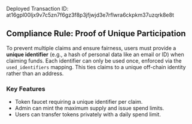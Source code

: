 Deployed Transaction ID:
at16gpl00ljx9v7c5zn7f6gz3f8p3jfjwjd3e7rflwra6ckpkm37uzqrk8e8t

## Compliance Rule: Proof of Unique Participation
To prevent multiple claims and ensure fairness, users must provide a **unique identifier** (e.g., a hash of personal data like an email or ID) when claiming funds. Each identifier can only be used once, enforced via the `used_identifiers` mapping. This ties claims to a unique off-chain identity rather than an address.

### Key Features
- Token faucet requiring a unique identifier per claim.
- Admin can mint the maximum supply and issue spend limits.
- Users can transfer tokens privately with a daily spend limit.
